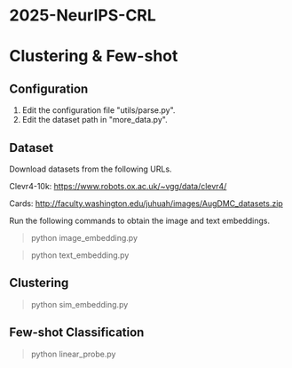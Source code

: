 # 2025-NeurIPS-CRL

# Clustering & Few-shot

## Configuration

1. Edit the configuration file "utils/parse.py".
2. Edit the dataset path in "more_data.py".

## Dataset

Download datasets from the following URLs.

Clevr4-10k: https://www.robots.ox.ac.uk/~vgg/data/clevr4/

Cards: http://faculty.washington.edu/juhuah/images/AugDMC_datasets.zip

Run the following commands to obtain the image and text embeddings.

> python image_embedding.py

> python text_embedding.py

## Clustering

> python sim_embedding.py

## Few-shot Classification

> python linear_probe.py

